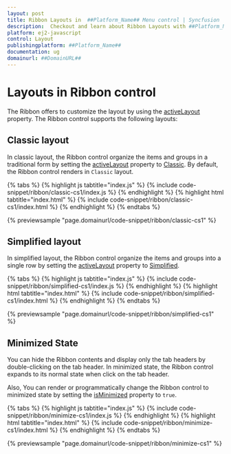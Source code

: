 ```yaml
---
layout: post
title: Ribbon Layouts in  ##Platform_Name## Menu control | Syncfusion
description:  Checkout and learn about Ribbon Layouts with ##Platform_Name## Menu control of Syncfusion Essential JS 2 and more details.
platform: ej2-javascript
control: Layout
publishingplatform: ##Platform_Name##
documentation: ug
domainurl: ##DomainURL##
---
```


# Layouts in Ribbon control

The Ribbon offers to customize the layout by using the [activeLayout](https://ej2.syncfusion.com/javascript/documentation/api/ribbon#activelayout) property. The Ribbon control supports the following layouts:

## Classic layout

In classic layout, the Ribbon control organize the items and groups in a traditional form by setting the [activeLayout](https://ej2.syncfusion.com/javascript/documentation/api/ribbon#activelayout) property to [Classic](https://ej2.syncfusion.com/javascript/documentation/api/ribbon/ribbonLayout/). By default, the Ribbon control renders in `Classic` layout.

{% tabs %}
{% highlight js tabtitle="index.js" %}
{% include code-snippet/ribbon/classic-cs1/index.js %}
{% endhighlight %}
{% highlight html tabtitle="index.html" %}
{% include code-snippet/ribbon/classic-cs1/index.html %}
{% endhighlight %}
{% endtabs %}
          
{% previewsample "page.domainurl/code-snippet/ribbon/classic-cs1" %}

## Simplified layout

In simplified layout, the Ribbon control organize the items and groups into a single row by setting the [activeLayout](https://ej2.syncfusion.com/javascript/documentation/api/ribbon#activelayout) property to [Simplified](https://ej2.syncfusion.com/javascript/documentation/api/ribbon/ribbonLayout/).

{% tabs %}
{% highlight js tabtitle="index.js" %}
{% include code-snippet/ribbon/simplified-cs1/index.js %}
{% endhighlight %}
{% highlight html tabtitle="index.html" %}
{% include code-snippet/ribbon/simplified-cs1/index.html %}
{% endhighlight %}
{% endtabs %}
          
{% previewsample "page.domainurl/code-snippet/ribbon/simplified-cs1" %}

## Minimized State

You can hide the Ribbon contents and display only the tab headers by double-clicking on the tab header. In minimized state, the Ribbon control expands to its normal state when click on the tab header.

Also, You can render or programmatically change the Ribbon control to minimized state by setting the [isMinimized](https://ej2.syncfusion.com/javascript/documentation/api/ribbon#isminimized) property to `true`.

{% tabs %}
{% highlight js tabtitle="index.js" %}
{% include code-snippet/ribbon/minimize-cs1/index.js %}
{% endhighlight %}
{% highlight html tabtitle="index.html" %}
{% include code-snippet/ribbon/minimize-cs1/index.html %}
{% endhighlight %}
{% endtabs %}
          
{% previewsample "page.domainurl/code-snippet/ribbon/minimize-cs1" %}